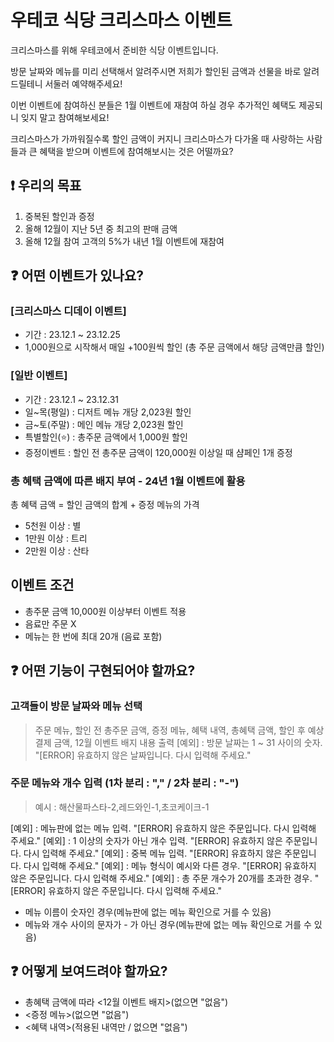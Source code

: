 # 우테코 식당 크리스마스 이벤트

크리스마스를 위해 우테코에서 준비한 식당 이벤트입니다.

방문 날짜와 메뉴를 미리 선택해서 알려주시면 저희가 할인된 금액과 선물을 바로 알려드릴테니 서둘러 예약해주세요!

이번 이벤트에 참여하신 분들은 1월 이벤트에 재참여 하실 경우 추가적인 혜택도 제공되니 잊지 말고 참여해보세요!

크리스마스가 가까워질수록 할인 금액이 커지니 크리스마스가 다가올 때 사랑하는 사람들과 큰 혜택을 받으며 이벤트에 참여해보시는 것은 어떨까요?

## ❗ 우리의 목표

1. 중복된 할인과 증정
2. 올해 12월이 지난 5년 중 최고의 판매 금액
3. 올해 12월 참여 고객의 5%가 내년 1월 이벤트에 재참여

## ❓ 어떤 이벤트가 있나요?

### [크리스마스 디데이 이벤트]

- 기간 : 23.12.1 ~ 23.12.25
- 1,000원으로 시작해서 매일 +100원씩 할인 (총 주문 금액에서 해당 금액만큼 할인)

### [일반 이벤트]

- 기간 : 23.12.1 ~ 23.12.31
- 일~목(평일) : 디저트 메뉴 개당 2,023원 할인
- 금~토(주말) : 메인 메뉴 개당 2,023원 할인
- 특별할인(⭐) : 총주문 금액에서 1,000원 할인
- 증정이벤트 : 할인 전 총주문 금액이 120,000원 이상일 때 샴페인 1개 증정

### 총 혜택 금액에 따른 배지 부여 - 24년 1월 이벤트에 활용

총 혜택 금액 = 할인 금액의 합계 + 증정 메뉴의 가격

- 5천원 이상 : 별
- 1만원 이상 : 트리
- 2만원 이상 : 산타

## 이벤트 조건

- 총주문 금액 10,000원 이상부터 이벤트 적용
- 음료만 주문 X
- 메뉴는 한 번에 최대 20개 (음료 포함)

## ❓ 어떤 기능이 구현되어야 할까요?

### 고객들이 방문 날짜와 메뉴 선택

> 주문 메뉴, 할인 전 총주문 금액, 증정 메뉴, 혜택 내역, 총혜택 금액, 할인 후 예상 결제 금액, 12월 이벤트 배지 내용 출력
> [예외] : 방문 날짜는 1 ~ 31 사이의 숫자. "[ERROR] 유효하지 않은 날짜입니다. 다시 입력해 주세요."

### 주문 메뉴와 개수 입력 (1차 분리 : "," / 2차 분리 : "-")

> 예시 : 해산물파스타-2,레드와인-1,초코케이크-1

[예외] : 메뉴판에 없는 메뉴 입력. "[ERROR] 유효하지 않은 주문입니다. 다시 입력해 주세요."
[예외] : 1 이상의 숫자가 아닌 개수 입력. "[ERROR] 유효하지 않은 주문입니다. 다시 입력해 주세요."
[예외] : 중복 메뉴 입력. "[ERROR] 유효하지 않은 주문입니다. 다시 입력해 주세요."
[예외] : 메뉴 형식이 예시와 다른 경우. "[ERROR] 유효하지 않은 주문입니다. 다시 입력해 주세요."
[예외] : 총 주문 개수가 20개를 초과한 경우. "[ERROR] 유효하지 않은 주문입니다. 다시 입력해 주세요."

- 메뉴 이름이 숫자인 경우(메뉴판에 없는 메뉴 확인으로 거를 수 있음)
- 메뉴와 개수 사이의 문자가 - 가 아닌 경우(메뉴판에 없는 메뉴 확인으로 거를 수 있음)

## ❓ 어떻게 보여드려야 할까요?

- 총혜택 금액에 따라 <12월 이벤트 배지>(없으면 "없음")
- <증정 메뉴>(없으면 "없음")
- <혜택 내역>(적용된 내역만 / 없으면 "없음")
